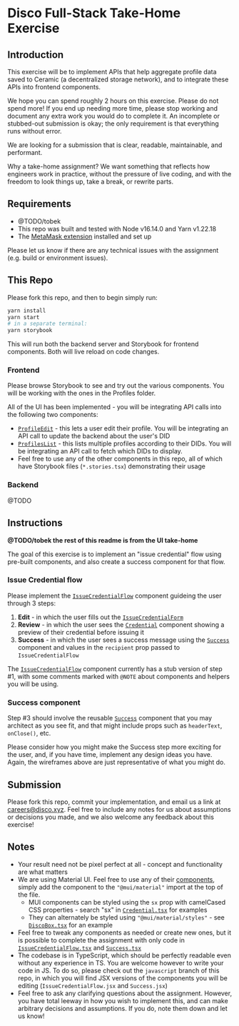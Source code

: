 # Disco Full-Stack Take-Home Exercise

## Introduction

This exercise will be to implement APIs that help aggregate profile data saved to Ceramic (a decentralized storage network), and to integrate these APIs into frontend components.

We hope you can spend roughly 2 hours on this exercise. Please do not spend more! If you end up needing more time, please stop working and document any extra work you would do to complete it. An incomplete or stubbed-out submission is okay; the only requirement is that everything runs without error.

We are looking for a submission that is clear, readable, maintainable, and performant.

Why a take-home assignment? We want something that reflects how engineers work in practice, without the pressure of live coding, and with the freedom to look things up, take a break, or rewrite parts.

## Requirements

- @TODO/tobek
- This repo was built and tested with Node v16.14.0 and Yarn v1.22.18
- The [MetaMask extension](https://metamask.io/download/) installed and set up

Please let us know if there are any technical issues with the assignment (e.g. build or environment issues).

## This Repo

Please fork this repo, and then to begin simply run:

```bash
yarn install
yarn start
# in a separate terminal:
yarn storybook
```

This will run both the backend server and Storybook for frontend components. Both will live reload on code changes.

### Frontend

Please browse Storybook to see and try out the various components. You will be working with the ones in the Profiles folder.

All of the UI has been implemented - you will be integrating API calls into the following two components:

- [`ProfileEdit`](src/components/profiles/ProfileEdit.tsx) - this lets a user edit their profile. You will be integrating an API call to update the backend about the user's DID
- [`ProfilesList`](src/components/profiles/ProfilesList.tsx) - this lists multiple profiles according to their DIDs. You will be integrating an API call to fetch which DIDs to display.
- Feel free to use any of the other components in this repo, all of which have Storybook files (`*.stories.tsx`) demonstrating their usage

### Backend

@TODO

## Instructions

**@TODO/tobek the rest of this readme is from the UI take-home**

The goal of this exercise is to implement an "issue credential" flow using pre-built components, and also create a success component for that flow.

### Issue Credential flow

Please implement the [`IssueCredentialFlow`](src/components/credentials/IssueCredentialFlow.tsx) component guideing the user through 3 steps:

1. **Edit** - in which the user fills out the [`IssueCredentialForm`](src/components/credentials/IssueCredentialForm.tsx)
2. **Review** - in which the user sees the [`Credential`](src/components/credentials/Credential.tsx) component showing a preview of their credential before issuing it
3. **Success** - in which the user sees a success message using the [`Success`](src/components/Success.tsx) component and values in the `recipient` prop passed to `IssueCredentialFlow`

The [`IssueCredentialFlow`](src/components/credentials/IssueCredentialFlow.tsx) component currently has a stub version of step #1, with some comments marked with `@NOTE` about components and helpers you will be using.

### Success component

Step #3 should involve the reusable [`Success`](src/components/Success.tsx) component that you may architect as you see fit, and that might include props such as `headerText`, `onClose()`, etc.

Please consider how you might make the Success step more exciting for the user, and, if you have time, implement any design ideas you have. Again, the wireframes above are just representative of what you might do.

## Submission

Please fork this repo, commit your implementation, and email us a link at careers@disco.xyz. Feel free to include any notes for us about assumptions or decisions you made, and we also welcome any feedback about this exercise!

## Notes

- Your result need not be pixel perfect at all - concept and functionality are what matters
- We are using Material UI. Feel free to use any of their [components](https://mui.com/components/), simply add the component to the `"@mui/material"` import at the top of the file.
  - MUI components can be styled using the `sx` prop with camelCased CSS properties - search "sx" in [`Credential.tsx`](src/components/credentials/Credential.tsx) for examples
  - They can alternately be styled using `"@mui/material/styles"` - see [`DiscoBox.tsx`](src/components/DiscoBox.tsx) for an example
- Feel free to tweak any components as needed or create new ones, but it is possible to complete the assignment with only code in [`IssueCredentialFlow.tsx`](src/components/credentials/IssueCredentialFlow.tsx) and [`Success.tsx`](src/components/Success.tsx)
- The codebase is in TypeScript, which should be perfectly readable even without any experience in TS. You are welcome however to write your code in JS. To do so, please check out the `javascript` branch of this repo, in which you will find JSX versions of the components you will be editing (`IssueCredentialFlow.jsx` and `Success.jsx`)
- Feel free to ask any clarifying questions about the assignment. However, you have total leeway in how you wish to implement this, and can make arbitrary decisions and assumptions. If you do, note them down and let us know!
